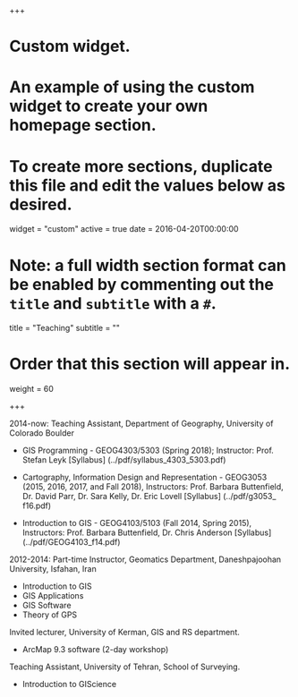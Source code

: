 +++
# Custom widget.
# An example of using the custom widget to create your own homepage section.
# To create more sections, duplicate this file and edit the values below as desired.
widget = "custom"
active = true
date = 2016-04-20T00:00:00

# Note: a full width section format can be enabled by commenting out the `title` and `subtitle` with a `#`.
title = "Teaching"
subtitle = ""

# Order that this section will appear in.
weight = 60

+++

2014-now:  Teaching Assistant, Department of Geography, University of Colorado Boulder

- GIS Programming - GEOG4303/5303 (Spring 2018); Instructor: Prof. Stefan Leyk
[Syllabus] (../pdf/syllabus_4303_5303.pdf)

- Cartography, Information Design and Representation - GEOG3053 (2015, 2016, 2017, and Fall 2018), Instructors: Prof. Barbara Buttenfield, Dr. David Parr, Dr. Sara Kelly, Dr. Eric Lovell
[Syllabus] (../pdf/g3053_ f16.pdf)

- Introduction to GIS - GEOG4103/5103 (Fall 2014, Spring 2015), Instructors: Prof. Barbara Buttenfield, Dr. Chris Anderson
[Syllabus] (../pdf/GEOG4103_f14.pdf)


2012-2014:   Part-time Instructor, Geomatics Department, Daneshpajoohan University, Isfahan, Iran

- Introduction to GIS
- GIS Applications
- GIS Software
- Theory of GPS

Invited lecturer, University of Kerman, GIS and RS department. 

- ArcMap 9.3 software (2-day workshop)

Teaching Assistant, University of Tehran, School of Surveying. 

- Introduction to GIScience
